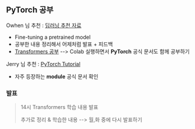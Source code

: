 ## PyTorch 공부

Owhen 님 추천 : [딥러닝 추천 자료](https://github.com/huggingface/transformers)

- Fine-tuning a pretrained model
- 공부한 내용 정리해서 어제처럼 발표 + 피드백
- [Transformers 공부](https://github.com/huggingface/transformers/tree/master/examples/pytorch) --> Colab 실행하면서 **PyTorch** 공식 문서도 함께 공부하기



Jerry 님 추천 : [PyTorch Tutorial](https://pytorch.org/tutorials/)

- 자주 등장하는 **module** 공식 문서 확인



### 발표 

> 14시 Transformers 학습 내용 발표
>
> 추가로 정리 & 학습한 내용 --> 월,화 중에 다시 발표하기





